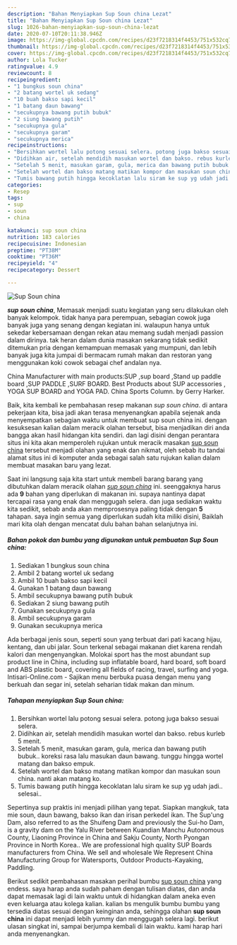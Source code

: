 ```yaml
---
description: "Bahan Menyiapkan Sup Soun china Lezat"
title: "Bahan Menyiapkan Sup Soun china Lezat"
slug: 1026-bahan-menyiapkan-sup-soun-china-lezat
date: 2020-07-10T20:11:38.946Z
image: https://img-global.cpcdn.com/recipes/d23f7218314f4453/751x532cq70/sup-soun-china-foto-resep-utama.jpg
thumbnail: https://img-global.cpcdn.com/recipes/d23f7218314f4453/751x532cq70/sup-soun-china-foto-resep-utama.jpg
cover: https://img-global.cpcdn.com/recipes/d23f7218314f4453/751x532cq70/sup-soun-china-foto-resep-utama.jpg
author: Lola Tucker
ratingvalue: 4.9
reviewcount: 8
recipeingredient:
- "1 bungkus soun china"
- "2 batang wortel uk sedang"
- "10 buah bakso sapi kecil"
- "1 batang daun bawang"
- "secukupnya bawang putih bubuk"
- "2 siung bawang putih"
- "secukupnya gula"
- "secukupnya garam"
- "secukupnya merica"
recipeinstructions:
- "Bersihkan wortel lalu potong sesuai selera. potong juga bakso sesuai selera."
- "Didihkan air, setelah mendidih masukan wortel dan bakso. rebus kurleb 5 menit."
- "Setelah 5 menit, masukan garam, gula, merica dan bawang putih bubuk.. koreksi rasa lalu masukan daun bawang. tunggu hingga wortel matang dan bakso empuk."
- "Setelah wortel dan bakso matang matikan kompor dan masukan soun china. nanti akan matang ko."
- "Tumis bawang putih hingga kecoklatan lalu siram ke sup yg udah jadi.. selesai.."
categories:
- Resep
tags:
- sup
- soun
- china

katakunci: sup soun china 
nutrition: 183 calories
recipecuisine: Indonesian
preptime: "PT38M"
cooktime: "PT36M"
recipeyield: "4"
recipecategory: Dessert

---
```



![Sup Soun china](https://img-global.cpcdn.com/recipes/d23f7218314f4453/751x532cq70/sup-soun-china-foto-resep-utama.jpg)

<b><i>sup soun china</i></b>, Memasak menjadi suatu kegiatan yang seru dilakukan oleh banyak kelompok. tidak hanya para perempuan, sebagian cowok juga banyak juga yang senang dengan kegiatan ini. walaupun hanya untuk sekedar kebersamaan dengan rekan atau memang sudah menjadi passion dalam dirinya. tak heran dalam dunia masakan sekarang tidak sedikit ditemukan pria dengan kemampuan memasak yang mumpuni, dan lebih banyak juga kita jumpai di bermacam rumah makan dan restoran yang menggunakan koki cowok sebagai chef andalan nya.

China Manufacturer with main products:SUP ,sup board ,Stand up paddle board ,SUP PADDLE ,SURF BOARD. Best Products about SUP accessories , YOGA SUP BOARD and YOGA PAD. China Sports Column. by Gerry Harker.

Baik, kita kembali ke pembahasan resep makanan <i>sup soun china</i>. di antara pekerjaan kita, bisa jadi akan terasa menyenangkan apabila sejenak anda menyempatkan sebagian waktu untuk membuat sup soun china ini. dengan kesuksesan kalian dalam meracik olahan tersebut, bisa menjadikan diri anda bangga akan hasil hidangan kita sendiri. dan lagi disini dengan perantara situs ini kita akan memperoleh rujukan untuk meracik masakan <u>sup soun china</u> tersebut menjadi olahan yang enak dan nikmat, oleh sebab itu tandai alamat situs ini di komputer anda sebagai salah satu rujukan kalian dalam membuat masakan baru yang lezat.


Saat ini langsung saja kita start untuk membeli barang barang yang dibutuhkan dalam meracik olahan <u><i>sup soun china</i></u> ini. seenggaknya harus ada <b>9</b> bahan yang diperlukan di makanan ini. supaya nantinya dapat tercapai rasa yang enak dan menggugah selera. dan juga sediakan waktu kita sedikit, sebab anda akan memprosesnya paling tidak dengan <b>5</b> tahapan. saya ingin semua yang diperlukan sudah kita miliki disini, Baiklah mari kita olah dengan mencatat dulu bahan bahan selanjutnya ini.

<!--inarticleads1-->

##### Bahan pokok dan bumbu yang digunakan untuk pembuatan Sup Soun china:

1. Sediakan 1 bungkus soun china
1. Ambil 2 batang wortel uk sedang
1. Ambil 10 buah bakso sapi kecil
1. Gunakan 1 batang daun bawang
1. Ambil secukupnya bawang putih bubuk
1. Sediakan 2 siung bawang putih
1. Gunakan secukupnya gula
1. Ambil secukupnya garam
1. Gunakan secukupnya merica


Ada berbagai jenis soun, seperti soun yang terbuat dari pati kacang hijau, kentang, dan ubi jalar. Soun terkenal sebagai makanan diet karena rendah kalori dan mengenyangkan. Molokai sport has the most abundant sup product line in China, including sup inflatable board, hard board, soft board and ABS plastic board, covering all fields of racing, travel, surfing and yoga. Intisari-Online.com - Sajikan menu berbuka puasa dengan menu yang berkuah dan segar ini, setelah seharian tidak makan dan minum. 

<!--inarticleads2-->

##### Tahapan menyiapkan Sup Soun china:

1. Bersihkan wortel lalu potong sesuai selera. potong juga bakso sesuai selera.
1. Didihkan air, setelah mendidih masukan wortel dan bakso. rebus kurleb 5 menit.
1. Setelah 5 menit, masukan garam, gula, merica dan bawang putih bubuk.. koreksi rasa lalu masukan daun bawang. tunggu hingga wortel matang dan bakso empuk.
1. Setelah wortel dan bakso matang matikan kompor dan masukan soun china. nanti akan matang ko.
1. Tumis bawang putih hingga kecoklatan lalu siram ke sup yg udah jadi.. selesai..


Sepertinya sup praktis ini menjadi pilihan yang tepat. Siapkan mangkuk, tata mie soun, daun bawang, bakso ikan dan irisan perkedel ikan. The Sup&#39;ung Dam, also referred to as the Shuifeng Dam and previously the Sui-ho Dam, is a gravity dam on the Yalu River between Kuandian Manchu Autonomous County, Liaoning Province in China and Sakju County, North Pyongan Province in North Korea.. We are professional high quality SUP Boards manufacturers from China. We sell and wholesale We Represent China Manufacturing Group for Watersports, Outdoor Products-Kayaking, Paddling. 

Berikut sedikit pembahasan masakan perihal bumbu <u>sup soun china</u> yang endess. saya harap anda sudah paham dengan tulisan diatas, dan anda dapat memasak lagi di lain waktu untuk di hidangkan dalam aneka even even keluarga atau kolega kalian. kalian bs mengulik bumbu bumbu yang tersedia diatas sesuai dengan keinginan anda, sehingga olahan <b>sup soun china</b> ini dapat menjadi lebih yummy dan menggugah selera lagi. berikut ulasan singkat ini, sampai berjumpa kembali di lain waktu. kami harap hari anda menyenangkan.
